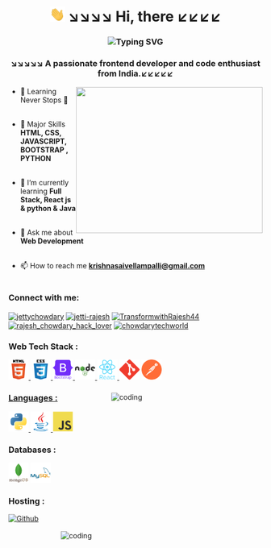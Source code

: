 <h1 align="center"><img src="https://raw.githubusercontent.com/ABSphreak/ABSphreak/master/gifs/Hi.gif" width="30px">
        ↘️↘️↘️↘️ Hi, there ↙️↙️↙️↙️</h1>

<!-- Title Typing Effect -->
<h3 align="center"><img
                src="https://readme-typing-svg.demolab.com?font=Lobster&color=58A6FF&size=35&pause=1000&center=true&vCenter=true&random=false&width=435&lines=Hii It's+Krishna Sai;Intern+Developer😎;Research+on+deep+learning😎"
                alt="Typing SVG" /></a>
</h3>

<h3 align="center">↘️↘️↘️↘️↘️ A passionate frontend developer and code enthusiast from India.↙️↙️↙️↙️↙️</h3>
<img align="right" width="370" height="290"
        src="https://i.pinimg.com/originals/47/f0/34/47f0342cec72b800463bf003eac1257e.gif">

<!-- <p align="left"> <img src="https://komarev.com/ghpvc/?username=vellampallikrishnasaigifhub
    &label=Profile%20views&color=0e75b6&style=flat" alt="krishnasaivellampalli" /> </p> -->
<!-- <p align="left">
        <img src="https://img.shields.io/github/followers/vellampallikrishnasai89
  ?label=followers&style=social" />
        <img src="https://img.shields.io/github/stars/vellampallikrishnasai89
  ?label=Stars" alt="𝚃𝚘𝚝𝚊𝚕 𝚂𝚝𝚊𝚛𝚜">
</p> -->
<!--<p align="left"> <a href="https://x.com/Krishnav208" target="blank"><img
                        src="https://img.shields.io/twitter/follow/jettychowdary?slogo=twitter&style=for-the-badge"
                        alt="krishnasaivellampalli" /></a> </p>-->
- 🌱 Learning Never Stops 🚀<br><br>

- 💬 Major Skills **HTML, CSS, JAVASCRIPT, BOOTSTRAP , PYTHON** <br><br>
- 🌱 I’m currently learning **Full Stack, React js & python & Java** <br><br>
- 💬 Ask me about **Web Development** <br><br>
- 📫 How to reach me **krishnasaivellampalli@gmail.com** <br><br>


<h3 align="left">Connect with me:</h3>
<p align="left">
        <a href="https://twitter.com/jettychowdary?s" target="blank"><img align="center"
                        src="https://raw.githubusercontent.com/rahuldkjain/github-profile-readme-generator/master/src/images/icons/Social/twitter.svg"
                        alt="jettychowdary" height="30" width="40" /></a>
        <a href="https://linkedin.com/in/jetti-rajesh-a02071241?utm_source" target="blank"><img align="center"
                        src="https://raw.githubusercontent.com/rahuldkjain/github-profile-readme-generator/master/src/images/icons/Social/linked-in-alt.svg"
                        alt="jetti-rajesh" height="30" width="40" /></a>
        <a href="https://fb.com/TransformwithRajesh44" target="blank"><img align="center"
                        src="https://raw.githubusercontent.com/rahuldkjain/github-profile-readme-generator/master/src/images/icons/Social/facebook.svg"
                        alt="TransformwithRajesh44" height="30" width="40" /></a>
        <a href="https://instagram.com/rajesh_chowdary_hack_lover" target="blank"><img align="center"
                        src="https://raw.githubusercontent.com/rahuldkjain/github-profile-readme-generator/master/src/images/icons/Social/instagram.svg"
                        alt="rajesh_chowdary_hack_lover" height="30" width="40" /></a>
        <a href="https://www.youtube.com/@transformwithrajesh8370" target="blank"><img align="center"
                        src="https://raw.githubusercontent.com/rahuldkjain/github-profile-readme-generator/master/src/images/icons/Social/youtube.svg"
                        alt="chowdarytechworld" height="30" width="40" /></a>

</p>



<h3 align="left">Web Tech Stack :</h3>
<div align="left">
        <a href="https://html.com/html5/" target="_blank" rel="noreferrer"> <img
                        src="https://raw.githubusercontent.com/devicons/devicon/master/icons/html5/html5-original-wordmark.svg"
                        alt="html5" width="40" height="40" /> </a>
        <a href="https://www.w3schools.com/css/" target="_blank" rel="noreferrer"> <img
                        src="https://raw.githubusercontent.com/devicons/devicon/master/icons/css3/css3-original-wordmark.svg"
                        alt="css3" width="40" height="40" /> </a>
        <a href="https://getbootstrap.com" target="_blank" rel="noreferrer"> <img
                        src="https://raw.githubusercontent.com/devicons/devicon/master/icons/bootstrap/bootstrap-plain-wordmark.svg"
                        alt="bootstrap" width="40" height="40" /> </a>
        <a href="https://nodejs.org" target="_blank" rel="noreferrer"> <img
                        src="https://raw.githubusercontent.com/devicons/devicon/master/icons/nodejs/nodejs-original-wordmark.svg"
                        alt="nodejs" width="40" height="40" /> </a>
        <a href="https://reactjs.org/" target="_blank" rel="noreferrer"> <img
                        src="https://raw.githubusercontent.com/devicons/devicon/master/icons/react/react-original-wordmark.svg"
                        alt="react" width="40" height="40" /> </a>
        <a href="https://git-scm.com//" target="_blank" rel="noreferrer"><img
                        src="https://raw.githubusercontent.com/teamedwardforever/Readme-Generator/71f25dd8b98329b168142a6b782a107b75eab178/svg/Skills/Other/git-scm-icon.svg"
                        alt="Git" width="40" height="40" /></a>
        <a href="https://www.postman.com/" target="_blank" rel="noreferrer"><img
                        src="https://raw.githubusercontent.com/teamedwardforever/Readme-Generator/71f25dd8b98329b168142a6b782a107b75eab178/svg/Skills/Software/getpostman-icon.svg"
                        alt="Postman" width="40" height="40" />
</div>
<img align="right" alt="coding" width="300" src="https://media3.giphy.com/media/Ll22OhMLAlVDb8UQWe/giphy.gif">



<h3 align="left">Languages :</h3>
<div align="left">
        <a href="https://www.python.org" target="_blank" rel="noreferrer"> <img
                        src="https://raw.githubusercontent.com/devicons/devicon/master/icons/python/python-original.svg"
                        alt="python" width="40" height="40" /> </a>
        <a href="https://www.java.com" target="_blank" rel="noreferrer"> <img
                        src="https://raw.githubusercontent.com/devicons/devicon/master/icons/java/java-original.svg"
                        alt="java" width="40" height="40" /> </a>
        <a href="https://developer.mozilla.org/en-US/docs/Web/JavaScript" target="_blank" rel="noreferrer"> <img
                        src="https://raw.githubusercontent.com/devicons/devicon/master/icons/javascript/javascript-original.svg"
                        alt="javascript" width="40" height="40" /> </a>
</div>


<h3 align="left">Databases :</h3>
<div align="left">
        <a href="https://www.mongodb.com/" target="_blank" rel="noreferrer"> <img
                        src="https://raw.githubusercontent.com/devicons/devicon/master/icons/mongodb/mongodb-original-wordmark.svg"
                        alt="mongodb" width="40" height="40" /></a>
        <a href="https://www.mysql.com/" target="_blank" rel="noreferrer"> <img
                        src="https://raw.githubusercontent.com/devicons/devicon/master/icons/mysql/mysql-original-wordmark.svg"
                        alt="mysql" width="40" height="40" /> </a>
</div>





<h3 align="left">Hosting :</h3>
<div align="left">
        <a href="https://github.com/krishnasai89" target="_blank" rel="noreferrer"> <img alt="Github"
                        src="https://img.shields.io/badge/Github-000000?style=for-the-badge&logo=github&logoColor=white" />
                <!--<a href=" https://netlify.com/jettyrajeshchowdary/" target="_blank" rel="noreferrer"><img alt="Netlify"
                                src="https://img.shields.io/badge/Netlify-00C7B7?style=for-the-badge&logo=netlify&logoColor=white" />-->
</div> <br />
<img align="right" alt="coding" width="400"
        src="https://user-images.githubusercontent.com/55389276/140866485-8fb1c876-9a8f-4d6a-98dc-08c4981eaf70.gif">
